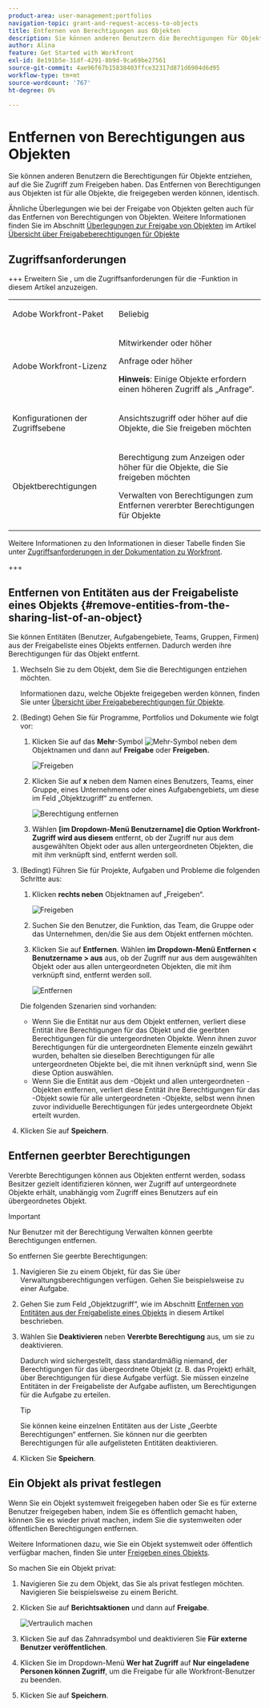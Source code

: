 ```yaml
---
product-area: user-management;portfolios
navigation-topic: grant-and-request-access-to-objects
title: Entfernen von Berechtigungen aus Objekten
description: Sie können anderen Benutzern die Berechtigungen für Objekte entziehen, auf die Sie Zugriff zum Freigeben haben. Das Entfernen von Berechtigungen aus Objekten ist für alle Objekte, die freigegeben werden können, identisch.
author: Alina
feature: Get Started with Workfront
exl-id: 8e191b5e-31df-4291-8b9d-9ca69be27561
source-git-commit: 4ae96f67b15838403ffce32317d871d6904d6d95
workflow-type: tm+mt
source-wordcount: '767'
ht-degree: 0%

---
```


# Entfernen von Berechtigungen aus Objekten

<!--Audited: 01/2024-->

Sie können anderen Benutzern die Berechtigungen für Objekte entziehen, auf die Sie Zugriff zum Freigeben haben. Das Entfernen von Berechtigungen aus Objekten ist für alle Objekte, die freigegeben werden können, identisch.

Ähnliche Überlegungen wie bei der Freigabe von Objekten gelten auch für das Entfernen von Berechtigungen von Objekten. Weitere Informationen finden Sie im Abschnitt [Überlegungen zur Freigabe von Objekten](../../workfront-basics/grant-and-request-access-to-objects/sharing-permissions-on-objects-overview.md#consider) im Artikel [Übersicht über Freigabeberechtigungen für Objekte](../../workfront-basics/grant-and-request-access-to-objects/sharing-permissions-on-objects-overview.md)

## Zugriffsanforderungen

+++ Erweitern Sie , um die Zugriffsanforderungen für die -Funktion in diesem Artikel anzuzeigen. 

<table style="table-layout:auto"> 
 <col> 
 <col> 
 <tbody> 
  <tr> 
   <td role="rowheader">Adobe Workfront-Paket</td> 
   <td> <p>Beliebig </p> </td> 
  </tr> 
  <tr> 
   <td role="rowheader">Adobe Workfront-Lizenz</td> 
   <td> <p>Mitwirkender oder höher</p> 
   <p>Anfrage oder höher</p>
   <p><strong>Hinweis</strong>: Einige Objekte erfordern einen höheren Zugriff als „Anfrage“.</p>
   </td> 
  </tr> 
  <tr> 
   <td role="rowheader">Konfigurationen der Zugriffsebene</td> 
   <td> <p>Ansichtszugriff oder höher auf die Objekte, die Sie freigeben möchten</p> </td> 
  </tr> 
  <tr> 
   <td role="rowheader">Objektberechtigungen</td> 
   <td> <p>Berechtigung zum Anzeigen oder höher für die Objekte, die Sie freigeben möchten</p> <p>Verwalten von Berechtigungen zum Entfernen vererbter Berechtigungen für Objekte</p>  </td> 
  </tr>
 </tbody> 
</table>

Weitere Informationen zu den Informationen in dieser Tabelle finden Sie unter [Zugriffsanforderungen in der Dokumentation zu Workfront](/help/quicksilver/administration-and-setup/add-users/access-levels-and-object-permissions/access-level-requirements-in-documentation.md).

+++

## Entfernen von Entitäten aus der Freigabeliste eines Objekts {#remove-entities-from-the-sharing-list-of-an-object}

Sie können Entitäten (Benutzer, Aufgabengebiete, Teams, Gruppen, Firmen) aus der Freigabeliste eines Objekts entfernen. Dadurch werden ihre Berechtigungen für das Objekt entfernt.

1. Wechseln Sie zu dem Objekt, dem Sie die Berechtigungen entziehen möchten.

   Informationen dazu, welche Objekte freigegeben werden können, finden Sie unter [Übersicht über Freigabeberechtigungen für Objekte](../../workfront-basics/grant-and-request-access-to-objects/sharing-permissions-on-objects-overview.md).

1. (Bedingt) Gehen Sie für Programme, Portfolios und Dokumente wie folgt vor:

   1. Klicken Sie auf das **Mehr**-Symbol ![Mehr-Symbol](assets/more-icon.png) neben dem Objektnamen und dann auf **Freigabe** oder **Freigeben.**

      ![Freigeben](assets/share-a-document-350x160.png)

   1. Klicken Sie auf **x** neben dem Namen eines Benutzers, Teams, einer Gruppe, eines Unternehmens oder eines Aufgabengebiets, um diese im Feld „Objektzugriff“ zu entfernen.

      ![Berechtigung entfernen](assets/remove-permissions-on-portfolio.png)

   1. Wählen **[im Dropdown-Menü Benutzername] die Option Workfront-Zugriff wird aus diesem** entfernt, ob der Zugriff nur aus dem ausgewählten Objekt oder aus allen untergeordneten Objekten, die mit ihm verknüpft sind, entfernt werden soll.

1. (Bedingt) Führen Sie für Projekte, Aufgaben und Probleme die folgenden Schritte aus:

   1. Klicken **rechts neben** Objektnamen auf „Freigeben“.

      ![Freigeben](assets/new-share-button.png)
   1. Suchen Sie den Benutzer, die Funktion, das Team, die Gruppe oder das Unternehmen, den/die Sie aus dem Objekt entfernen möchten.
   1. Klicken Sie auf **Entfernen**.
Wählen **im Dropdown-Menü Entfernen &lt; Benutzername > aus** aus, ob der Zugriff nur aus dem ausgewählten Objekt oder aus allen untergeordneten Objekten, die mit ihm verknüpft sind, entfernt werden soll.

      ![Entfernen](assets/remove-permissions-on-project-nwe-350x479.png)

   Die folgenden Szenarien sind vorhanden:

   * Wenn Sie die Entität nur aus dem Objekt entfernen, verliert diese Entität ihre Berechtigungen für das Objekt und die geerbten Berechtigungen für die untergeordneten Objekte. Wenn ihnen zuvor Berechtigungen für die untergeordneten Elemente einzeln gewährt wurden, behalten sie dieselben Berechtigungen für alle untergeordneten Objekte bei, die mit ihnen verknüpft sind, wenn Sie diese Option auswählen.
   * Wenn Sie die Entität aus dem -Objekt und allen untergeordneten -Objekten entfernen, verliert diese Entität ihre Berechtigungen für das -Objekt sowie für alle untergeordneten -Objekte, selbst wenn ihnen zuvor individuelle Berechtigungen für jedes untergeordnete Objekt erteilt wurden.

1. Klicken Sie auf **Speichern**.

<!--
## Remove permissions from several objects in bulk

You can remove entities (users, job roles, teams, groups, companies) from several objects at a time when you bulk select them in a list.

>[!NOTE]
>
>You cannot view what access entities have for all the objects selected when you select them in bulk. You must know which entity you want to remove from the sharing of the objects selected before removing their permissions.

1. Go to the list of objects that you want to share.

   For information about which objects can be shared, see [Overview of sharing permissions on objects](../../workfront-basics/grant-and-request-access-to-objects/sharing-permissions-on-objects-overview.md).

1. Select several objects in the list, then click the **Share** icon ![share icon](assets/share-icon.png)at the top of the list. 
1. Type the name of the user, role, team, group, or company for which you want to remove the access in the **Edit `<Object Name>` access to** field. 
1. From the access drop-down menu, select **No Access**.

   ![remove in bulk](assets/no-access-option-removing-permissions-bulk-tasks-nwe-350x166.png)

1. In the `<User Name>`'s Workfront access will be removed from this drop-down menu, select whether you want their access to be removed just from the objects that you have selected, or from all other children objects associated with it.  
   The following scenarios exist:

   * If you remove the entity only from the object, that entity loses their permissions on the object, and their inherited permissions to the children objects. If they were previously granted permissions to the children items individually, they retain the same permissions on all children objects associated with it when you select this option.&nbsp;
   * If you remove the entity from the object and all the children objects, that entity loses their permissions to the object as well as all children objects, even when they were previously given individual permission on each child object.

   **Example:** Select whether to remove permissions to just the tasks you selected in a list, or to the issues and documents attached to the tasks as well.

   ![access](assets/remove-permissions-bulk-drop-down-for-attached-objects-nwe-350x96.png)

1. (Optional) To change permissions in bulk for several objects, select another level of sharing for the selected entity.

   For example, if they have Manage permissions, select Contribute or View instead. 

1. Click **Save**.

-->

## Entfernen geerbter Berechtigungen

Vererbte Berechtigungen können aus Objekten entfernt werden, sodass Besitzer gezielt identifizieren können, wer Zugriff auf untergeordnete Objekte erhält, unabhängig vom Zugriff eines Benutzers auf ein übergeordnetes Objekt.

>[!IMPORTANT]
>
>Nur Benutzer mit der Berechtigung Verwalten können geerbte Berechtigungen entfernen.

So entfernen Sie geerbte Berechtigungen:

1. Navigieren Sie zu einem Objekt, für das Sie über Verwaltungsberechtigungen verfügen. Gehen Sie beispielsweise zu einer Aufgabe.
1. Gehen Sie zum Feld „Objektzugriff“, wie im Abschnitt [Entfernen von Entitäten aus der Freigabeliste eines Objekts](#remove-entities-from-the-sharing-list-of-an-object) in diesem Artikel beschrieben.
1. Wählen Sie **Deaktivieren** neben **Vererbte Berechtigung** aus, um sie zu deaktivieren.

   Dadurch wird sichergestellt, dass standardmäßig niemand, der Berechtigungen für das übergeordnete Objekt (z. B. das Projekt) erhält, über Berechtigungen für diese Aufgabe verfügt. Sie müssen einzelne Entitäten in der Freigabeliste der Aufgabe auflisten, um Berechtigungen für die Aufgabe zu erteilen.

   >[!TIP]
   >
   >Sie können keine einzelnen Entitäten aus der Liste „Geerbte Berechtigungen“ entfernen. Sie können nur die geerbten Berechtigungen für alle aufgelisteten Entitäten deaktivieren.

1. Klicken Sie **Speichern**. 

## Ein Objekt als privat festlegen

Wenn Sie ein Objekt systemweit freigegeben haben oder Sie es für externe Benutzer freigegeben haben, indem Sie es öffentlich gemacht haben, können Sie es wieder privat machen, indem Sie die systemweiten oder öffentlichen Berechtigungen entfernen. 

Weitere Informationen dazu, wie Sie ein Objekt systemweit oder öffentlich verfügbar machen, finden Sie unter [Freigeben eines Objekts](../../workfront-basics/grant-and-request-access-to-objects/share-an-object.md).

So machen Sie ein Objekt privat:

1. Navigieren Sie zu dem Objekt, das Sie als privat festlegen möchten.\
   Navigieren Sie beispielsweise zu einem Bericht.
1. Klicken Sie auf **Berichtsaktionen** und dann auf **Freigabe**.

   ![Vertraulich machen](assets/report-permissions-make-private-nwe-350x477.png)

1. Klicken Sie auf das Zahnradsymbol und deaktivieren Sie **Für externe Benutzer veröffentlichen**.
1. Klicken Sie im Dropdown-Menü **Wer hat Zugriff** auf **Nur eingeladene Personen können Zugriff**, um die Freigabe für alle Workfront-Benutzer zu beenden.
1. Klicken Sie auf **Speichern**.
